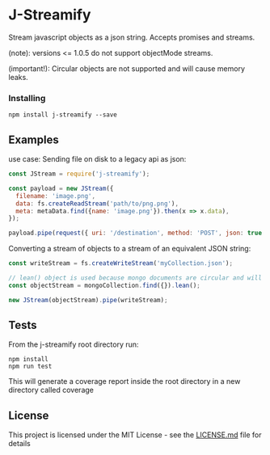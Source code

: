 # J-Streamify

Stream javascript objects as a json string.
Accepts promises and streams.

(note): versions <= 1.0.5  do not support objectMode streams.

(important!): Circular objects are not supported and will cause memory leaks. 

### Installing
```
npm install j-streamify --save
```

## Examples

use case: Sending file on disk to a legacy api as json:

```javascript
const JStream = require('j-streamify');

const payload = new JStream({
  filename: 'image.png',
  data: fs.createReadStream('path/to/png.png'),
  meta: metaData.find({name: 'image.png'}).then(x => x.data),
});

payload.pipe(request({ uri: '/destination', method: 'POST', json: true });
```

Converting a stream of objects to a stream of an equivalent JSON string:

```javascript
const writeStream = fs.createWriteStream('myCollection.json');

// lean() object is used because mongo documents are circular and will cause the stream to leak memory very quickly.
const objectStream = mongoCollection.find({}).lean();

new JStream(objectStream).pipe(writeStream);
```


## Tests
From the j-streamify root directory run:
```
npm install 
npm run test
```
This will generate a coverage report inside the root directory in a new directory called coverage

## License

This project is licensed under the MIT License - see the [LICENSE.md](LICENSE.md) file for details
